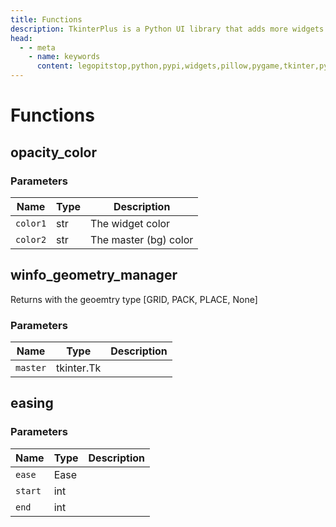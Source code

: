 ```yaml
---
title: Functions
description: TkinterPlus is a Python UI library that adds more widgets to Tkinter
head:
  - - meta
    - name: keywords
      content: legopitstop,python,pypi,widgets,pillow,pygame,tkinter,pythonpackage
---
```


# Functions

## opacity_color

### Parameters

| Name     | Type | Description           |
| -------- | ---- | --------------------- |
| `color1` | str  | The widget color      |
| `color2` | str  | The master (bg) color |

## winfo_geometry_manager

Returns with the geoemtry type [GRID, PACK, PLACE, None]

### Parameters

| Name     | Type       | Description |
| -------- | ---------- | ----------- |
| `master` | tkinter.Tk |             |

## easing

### Parameters

| Name    | Type | Description |
| ------- | ---- | ----------- |
| `ease`  | Ease |             |
| `start` | int  |             |
| `end`   | int  |             |
